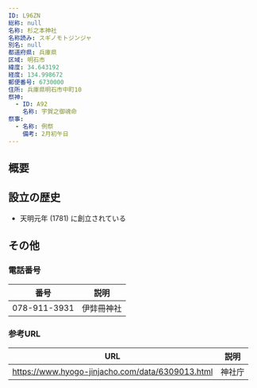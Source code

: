```yaml
---
ID: L96ZN
総称: null
名称: 杉之本神社
名称読み: スギノモトジンジャ
別名: null
都道府県: 兵庫県
区域: 明石市
緯度: 34.643192
経度: 134.998672
郵便番号: 6730000
住所: 兵庫県明石市中町10
祭神:
  - ID: A92
    名称: 宇賀之御魂命
祭事:
  - 名称: 例祭
    備考: 2月初午日
---
```


## 概要

## 設立の歴史

- 天明元年 (1781) に創立されている

## その他

### 電話番号

| 番号         | 説明       |
| ------------ | ---------- |
| 078-911-3931 | 伊弉冊神社 |

### 参考URL

| URL                                              | 説明   |
| ------------------------------------------------ | ------ |
| https://www.hyogo-jinjacho.com/data/6309013.html | 神社庁 |
